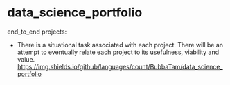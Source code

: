 # data_science_portfolio

end_to_end projects:
- There is a situational task associated with each project. There will be an attempt to eventually relate each project to its usefulness, viability
and value.
https://img.shields.io/github/languages/count/BubbaTam/data_science_portfolio